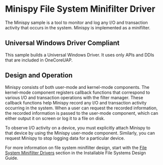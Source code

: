 <!---
    name: Minispy File System Minifilter Driver
    platform: WDM
    language: cpp
    category: FileSystem
    description: A tool to monitor and log any I/O and transaction activity that occurs in the system.
    samplefwlink: http://go.microsoft.com/fwlink/p/?LinkId=617651
--->


Minispy File System Minifilter Driver
=====================================

The Minispy sample is a tool to monitor and log any I/O and transaction activity that occurs in the system. Minispy is implemented as a minifilter.

## Universal Windows Driver Compliant
This sample builds a Universal Windows Driver. It uses only APIs and DDIs that are included in OneCoreUAP.

Design and Operation
--------------------

Minispy consists of both user-mode and kernel-mode components. The kernel-mode component registers callback functions that correspond to various I/O and transaction operations with the filter manager. These callback functions help Minispy record any I/O and transaction activity occurring in the system. When a user can request the recorded information, the recorded information is passed to the user-mode component, which can either output it on screen or log it to a file on disk.

To observe I/O activity on a device, you must explicitly attach Minispy to that device by using the Minispy user-mode component. Similarly, you can request Minispy to stop logging data for a particular device.

For more information on file system minifilter design, start with the [File System Minifilter Drivers](http://msdn.microsoft.com/en-us/library/windows/hardware/ff540402) section in the Installable File Systems Design Guide.


